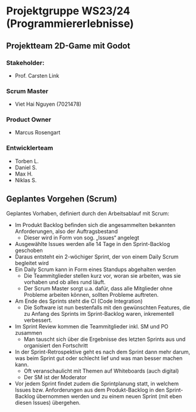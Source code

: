 # Projektgruppe WS23/24 (Programmiererlebnisse)

## Projektteam 2D-Game mit Godot

### Stakeholder: 
- Prof. Carsten Link
### Scrum Master
- Viet Hai Nguyen (7021478)
### Product Owner
- Marcus Rosengart
### Entwicklerteam
- Torben L.
- Daniel S.
- Max H.
- Niklas S.


## Geplantes Vorgehen (Scrum)

Geplantes Vorhaben, definiert durch den Arbeitsablauf mit Scrum:
- Im Produkt Backlog befinden sich die angesammelten bekannten Anforderungen, also der Auftragsbestand
    - Dieser wird in Form von sog. „Issues“ angelegt
-  Ausgewählte Issues werden alle 14 Tage in den Sprint-Backlog geschoben
-  Daraus entsteht ein 2-wöchiger Sprint, der von einem Daily Scrum begleitet wird
-   Ein Daily Scrum kann in Form eines Standups abgehalten werden
    - Die Teammitglieder stellen kurz vor, woran sie arbeiten, was sie vorhaben und ob alles rund läuft.
    - Der Scrum Master sorgt u.a. dafür, dass alle Mitglieder ohne Probleme arbeiten können, sollten Probleme auftreten.
- Am Ende des Sprints steht die CI (Code Integration)
    - Die Software ist nun bestenfalls mit den gewünschten Features, die zu Anfang des Sprints im Sprint-Backlog waren, inkrementell verbessert.
- Im Sprint Review kommen die Teammitglieder inkl. SM und PO zusammen
    - Man tauscht sich über die Ergebnisse des letzten Sprints aus und organisiert den Fortschritt
- In der Sprint-Retrospektive geht es nach dem Sprint dann mehr darum, was beim Sprint gut oder schlecht lief und was man besser machen kann.
    - Oft veranschaulicht mit Themen auf Whiteboards (auch digital)
    - Der SM ist der Moderator
- Vor jedem Sprint findet zudem die Sprintplanung statt, in welchem Issues bzw. Anforderungen aus dem Produkt-Backlog in den Sprint-Backlog übernommen werden und zu einem neuen Sprint (mit eben diesen Issues) übergehen.